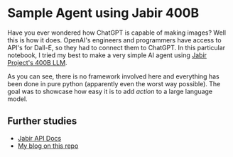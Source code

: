 # Sample Agent using Jabir 400B

Have you ever wondered how ChatGPT is capable of making images? Well this is how it does. OpenAI's engineers and programmers have access to API's for Dall-E, so they had to connect them to ChatGPT. In this particular notebook, I tried my best to make a very simple AI agent using [Jabir Project's 400B LLM](https://jabirproject.org). 

As you can see, there is no framework involved here and everything has been done in pure python (apparently even the worst way possible). The goal was to showcase how easy it is to add _action_ to a large language model. 

## Further studies 

- [Jabir API Docs](https://blog.jabirproject.org/api-docs/)
- [My blog on this repo](https://haghiri75.com/en/you-only-need-python-to-make-ai-agents/)